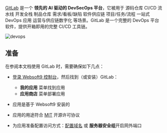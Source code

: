 [GitLab](https://about.gitlab.com/) 是一个 **领先的 AI 驱动的 DevSecOps 平台**，它被用于 源码仓库 CI/CD 流水线 开发全栈 制品仓库 需求/看板/缺陷 软件供应链 项目/任务/流程 一站式 DevOps 应用 运营与供应链数字化  等场景。GitLab 是一个完整的 DevOps 平台软件，提供开箱即用的完整 CI/CD 工具链。


![devops](https://libs.websoft9.com/Websoft9/DocsPicture/en/gitlab/gitlab-devopsall-websoft9.png)


## 准备

在参阅本文档使用 GitLab 时，需要确保如下几点：

- [登录 Websoft9 控制台](./login-console)，然后找到（或安装）GitLab：
  - **我的应用** 菜单找到应用 
  - **应用商店** 菜单部署应用

- 应用是基于 Websoft9 安装的


- 应用的用途符合 [MIT](https://opensource.org/licenses/MIT) 开源许可协议


- 为应用准备配置访问方式：[配置域名](./domain-set) 或 **服务器安全组**开启网外端口